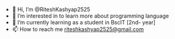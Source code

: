 - 👋 Hi, I’m @RiteshKashyap2525
- 👀 I’m interested in to learn more about programming language
- 🌱 I’m currently learning as a student in BscIT [2nd- year]
- 📫 How to reach me riteshkashyap2525@gmail.com

<!---
RiteshKashyap2525/RiteshKashyap2525 is a ✨ special ✨ repository because its `README.md` (this file) appears on your GitHub profile.
You can click the Preview link to take a look at your changes.
--->
